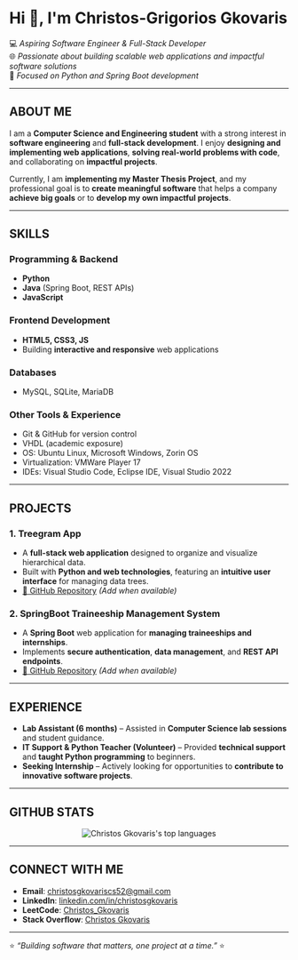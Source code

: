 # Hi 👋, I'm **Christos-Grigorios Gkovaris**  

💻 *Aspiring Software Engineer & Full-Stack Developer*  
🌐 *Passionate about building scalable web applications and impactful software solutions*  
🎯 *Focused on Python and Spring Boot development*  

---

## ABOUT ME
I am a **Computer Science and Engineering student** with a strong interest in **software engineering** and **full-stack development**. I enjoy **designing and implementing web applications**, **solving real-world problems with code**, and collaborating on **impactful projects**.  

Currently, I am **implementing my Master Thesis Project**, and my professional goal is to **create meaningful software** that helps a company **achieve big goals** or to **develop my own impactful projects**.  

---

## SKILLS

### **Programming & Backend**
- **Python**  
- **Java** (Spring Boot, REST APIs)  
- **JavaScript**

### **Frontend Development**
- **HTML5, CSS3, JS**  
- Building **interactive and responsive** web applications

### **Databases**
- MySQL, SQLite, MariaDB

### **Other Tools & Experience**
- Git & GitHub for version control  
- VHDL (academic exposure)  
- OS: Ubuntu Linux, Microsoft Windows, Zorin OS  
- Virtualization: VMWare Player 17 
- IDEs: Visual Studio Code, Eclipse IDE, Visual Studio 2022

---

## PROJECTS

### **1. Treegram App**
- A **full-stack web application** designed to organize and visualize hierarchical data.  
- Built with **Python and web technologies**, featuring an **intuitive user interface** for managing data trees.  
- [🔗 GitHub Repository](#) *(Add when available)*

### **2. SpringBoot Traineeship Management System**
- A **Spring Boot** web application for **managing traineeships and internships**.  
- Implements **secure authentication**, **data management**, and **REST API endpoints**.  
- [🔗 GitHub Repository](#) *(Add when available)*

---

## EXPERIENCE

- **Lab Assistant (6 months)** – Assisted in **Computer Science lab sessions** and student guidance.  
- **IT Support & Python Teacher (Volunteer)** – Provided **technical support** and **taught Python programming** to beginners.  
- **Seeking Internship** – Actively looking for opportunities to **contribute to innovative software projects**.

---

## GITHUB STATS
<p align="center">
  <img src="https://github-readme-stats.vercel.app/api/top-langs?username=ChristosGkovaris&show_icons=true&locale=en&layout=compact" alt="Christos Gkovaris's top languages" />
</p>

---

## CONNECT WITH ME
- **Email**: [christosgkovariscs52@gmail.com](mailto:christosgkovariscs52@gmail.com)  
- **LinkedIn**: [linkedin.com/in/christosgkovaris](https://www.linkedin.com/in/christosgkovaris)  
- **LeetCode**: [Christos_Gkovaris](https://leetcode.com/u/Christos_Gkovaris/)  
- **Stack Overflow**: [Christos Gkovaris](https://stackoverflow.com/users/22057068/christos-gkovaris)

---

⭐ *“Building software that matters, one project at a time.”* ⭐
